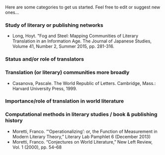 Here are some categories to get us started. Feel free to edit or suggest new ones...

### Study of literary or publishing networks
* Long, Hoyt. "Fog and Steel: Mapping Communities of Literary Translation in an Information Age. The Journal of Japanese Studies, Volume 41, Number 2, Summer 2015, pp. 281-316.

### Status and/or role of translators

### Translation (or literary) communities more broadly
* Casanova, Pascale. The World Republic of Letters. Cambridge, Mass.: Harvard University Press, 1999.

### Importance/role of translation in world literature

### Computational methods in literary studies / book & publishing history

* Moretti, Franco. “‘Operationalizing’: or, the Function of Measurement in Modern Literary Theory,” Literary Lab Pamphlet 6 (December 2013)
* Moretti, Franco. “Conjectures on World Literature,” New Left Review, Vol. 1 (2000), pp. 54–68
